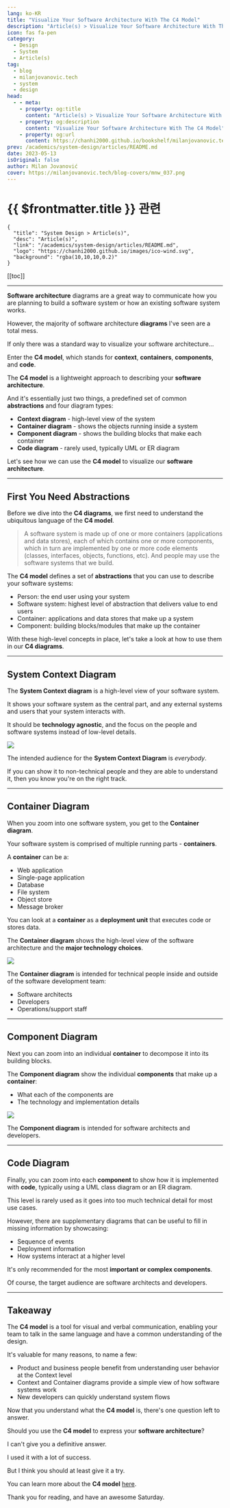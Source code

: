 ```yaml
---
lang: ko-KR
title: "Visualize Your Software Architecture With The C4 Model"
description: "Article(s) > Visualize Your Software Architecture With The C4 Model"
icon: fas fa-pen
category: 
  - Design
  - System
  - Article(s)
tag: 
  - blog
  - milanjovanovic.tech
  - system
  - design
head:
  - - meta:
    - property: og:title
      content: "Article(s) > Visualize Your Software Architecture With The C4 Model"
    - property: og:description
      content: "Visualize Your Software Architecture With The C4 Model"
    - property: og:url
      content: https://chanhi2000.github.io/bookshelf/milanjovanovic.tech/visualize-your-software-architecture-with-the-c4-model.html
prev: /academics/system-design/articles/README.md
date: 2023-05-13
isOriginal: false
author: Milan Jovanović
cover: https://milanjovanovic.tech/blog-covers/mnw_037.png
---
```


# {{ $frontmatter.title }} 관련

```component VPCard
{
  "title": "System Design > Article(s)",
  "desc": "Article(s)",
  "link": "/academics/system-design/articles/README.md",
  "logo": "https://chanhi2000.github.io/images/ico-wind.svg",
  "background": "rgba(10,10,10,0.2)"
}
```

[[toc]]

---

<SiteInfo
  name="Visualize Your Software Architecture With The C4 Model"
  desc="Software architecture diagrams are a great way to communicate how you are planning to build a software system or how an existing software system works. However, the majority of software architecture diagrams I've seen are a total mess. If only there was a standard way to visualize your software architecture... Enter the C4 model, which stands for context, containers, components, and code. The C4 model is a lightweight approach to describing your software architecture."
  url="https://milanjovanovic.tech/blog/visualize-your-software-architecture-with-the-c4-model/"
  logo="https://milanjovanovic.tech/profile_favicon.png"
  preview="https://milanjovanovic.tech/blog-covers/mnw_037.png"/>

**Software architecture** diagrams are a great way to communicate how you are planning to build a software system or how an existing software system works.

However, the majority of software architecture **diagrams** I've seen are a total mess.

If only there was a standard way to visualize your software architecture...

Enter the **C4 model**, which stands for **context**, **containers**, **components**, and **code**.

The **C4 model** is a lightweight approach to describing your **software architecture**.

And it's essentially just two things, a predefined set of common **abstractions** and four diagram types:

- **Context diagram** - high-level view of the system
- **Container diagram** - shows the objects running inside a system
- **Component diagram** - shows the building blocks that make each container
- **Code diagram** - rarely used, typically UML or ER diagram

Let's see how we can use the **C4 model** to visualize our **software architecture**.

---

## First You Need Abstractions

Before we dive into the **C4 diagrams**, we first need to understand the ubiquitous language of the **C4 model**.

> A software system is made up of one or more containers (applications and data stores), each of which contains one or more components, which in turn are implemented by one or more code elements (classes, interfaces, objects, functions, etc). And people may use the software systems that we build.

The **C4 model** defines a set of **abstractions** that you can use to describe your software systems:

- Person: the end user using your system
- Software system: highest level of abstraction that delivers value to end users
- Container: applications and data stores that make up a system
- Component: building blocks/modules that make up the container

With these high-level concepts in place, let's take a look at how to use them in our **C4 diagrams**.

---

## System Context Diagram

The **System Context diagram** is a high-level view of your software system.

It shows your software system as the central part, and any external systems and users that your system interacts with.

It should be **technology agnostic**, and the focus on the people and software systems instead of low-level details.

![](https://milanjovanovic.tech/blogs/mnw_037/system_context_diagram.jpg?imwidth=3840)

The intended audience for the **System Context Diagram** is *everybody*.

If you can show it to non-technical people and they are able to understand it, then you know you're on the right track.

---

## Container Diagram

When you zoom into one software system, you get to the **Container diagram**.

Your software system is comprised of multiple running parts - **containers**.

A **container** can be a:

- Web application
- Single-page application
- Database
- File system
- Object store
- Message broker

You can look at a **container** as a **deployment unit** that executes code or stores data.

The **Container diagram** shows the high-level view of the software architecture and the **major technology choices**.

![](https://milanjovanovic.tech/blogs/mnw_037/container_diagram.jpg?imwidth=3840)

The **Container diagram** is intended for technical people inside and outside of the software development team:

- Software architects
- Developers
- Operations/support staff

---

## Component Diagram

Next you can zoom into an individual **container** to decompose it into its building blocks.

The **Component diagram** show the individual **components** that make up a **container**:

- What each of the components are
- The technology and implementation details

![](https://milanjovanovic.tech/blogs/mnw_037/component_diagram.jpg?imwidth=3840)

The **Component diagram** is intended for software architects and developers.

---

## Code Diagram

Finally, you can zoom into each **component** to show how it is implemented with **code**, typically using a UML class diagram or an ER diagram.

This level is rarely used as it goes into too much technical detail for most use cases.

However, there are supplementary diagrams that can be useful to fill in missing information by showcasing:

- Sequence of events
- Deployment information
- How systems interact at a higher level

It's only recommended for the most **important or complex components**.

Of course, the target audience are software architects and developers.

---

## Takeaway

The **C4 model** is a tool for visual and verbal communication, enabling your team to talk in the same language and have a common understanding of the design.

It's valuable for many reasons, to name a few:

- Product and business people benefit from understanding user behavior at the Context level
- Context and Container diagrams provide a simple view of how software systems work
- New developers can quickly understand system flows

Now that you understand what the **C4 model** is, there's one question left to answer.

Should you use the **C4 model** to express your **software architecture**?

I can't give you a definitive answer.

I used it with a lot of success.

But I think you should at least give it a try.

You can learn more about the **C4 model** [<FontIcon icon="fas fa-globe"/>here](https://c4model.com/).

Thank you for reading, and have an awesome Saturday.

